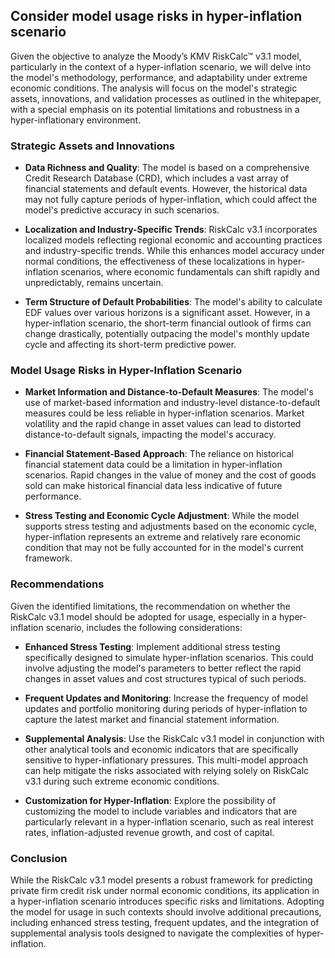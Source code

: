 ## Consider model usage risks in hyper-inflation scenario
Given the objective to analyze the Moody’s KMV RiskCalc™ v3.1 model, particularly in the context of a hyper-inflation scenario, we will delve into the model's methodology, performance, and adaptability under extreme economic conditions. The analysis will focus on the model's strategic assets, innovations, and validation processes as outlined in the whitepaper, with a special emphasis on its potential limitations and robustness in a hyper-inflationary environment.

### Strategic Assets and Innovations

- **Data Richness and Quality**: The model is based on a comprehensive Credit Research Database (CRD), which includes a vast array of financial statements and default events. However, the historical data may not fully capture periods of hyper-inflation, which could affect the model's predictive accuracy in such scenarios.
  
- **Localization and Industry-Specific Trends**: RiskCalc v3.1 incorporates localized models reflecting regional economic and accounting practices and industry-specific trends. While this enhances model accuracy under normal conditions, the effectiveness of these localizations in hyper-inflation scenarios, where economic fundamentals can shift rapidly and unpredictably, remains uncertain.

- **Term Structure of Default Probabilities**: The model's ability to calculate EDF values over various horizons is a significant asset. However, in a hyper-inflation scenario, the short-term financial outlook of firms can change drastically, potentially outpacing the model's monthly update cycle and affecting its short-term predictive power.

### Model Usage Risks in Hyper-Inflation Scenario

- **Market Information and Distance-to-Default Measures**: The model's use of market-based information and industry-level distance-to-default measures could be less reliable in hyper-inflation scenarios. Market volatility and the rapid change in asset values can lead to distorted distance-to-default signals, impacting the model's accuracy.

- **Financial Statement-Based Approach**: The reliance on historical financial statement data could be a limitation in hyper-inflation scenarios. Rapid changes in the value of money and the cost of goods sold can make historical financial data less indicative of future performance.

- **Stress Testing and Economic Cycle Adjustment**: While the model supports stress testing and adjustments based on the economic cycle, hyper-inflation represents an extreme and relatively rare economic condition that may not be fully accounted for in the model's current framework.

### Recommendations

Given the identified limitations, the recommendation on whether the RiskCalc v3.1 model should be adopted for usage, especially in a hyper-inflation scenario, includes the following considerations:

- **Enhanced Stress Testing**: Implement additional stress testing specifically designed to simulate hyper-inflation scenarios. This could involve adjusting the model's parameters to better reflect the rapid changes in asset values and cost structures typical of such periods.

- **Frequent Updates and Monitoring**: Increase the frequency of model updates and portfolio monitoring during periods of hyper-inflation to capture the latest market and financial statement information.

- **Supplemental Analysis**: Use the RiskCalc v3.1 model in conjunction with other analytical tools and economic indicators that are specifically sensitive to hyper-inflationary pressures. This multi-model approach can help mitigate the risks associated with relying solely on RiskCalc v3.1 during such extreme economic conditions.

- **Customization for Hyper-Inflation**: Explore the possibility of customizing the model to include variables and indicators that are particularly relevant in a hyper-inflation scenario, such as real interest rates, inflation-adjusted revenue growth, and cost of capital.

### Conclusion

While the RiskCalc v3.1 model presents a robust framework for predicting private firm credit risk under normal economic conditions, its application in a hyper-inflation scenario introduces specific risks and limitations. Adopting the model for usage in such contexts should involve additional precautions, including enhanced stress testing, frequent updates, and the integration of supplemental analysis tools designed to navigate the complexities of hyper-inflation.